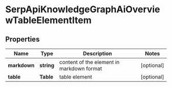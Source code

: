 # SerpApiKnowledgeGraphAiOverviewTableElementItem

## Properties

| Name | Type | Description | Notes |
|------------ | ------------- | ------------- | -------------|
**markdown** | **string** | content of the element in markdown format |[optional]|
**table** | **Table** | table element |[optional]|